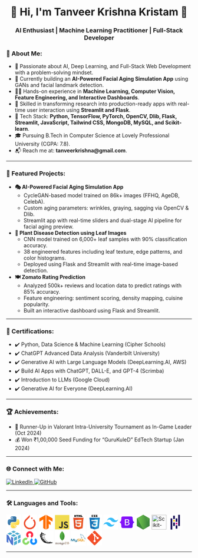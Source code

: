 

<h1 align="center">🚀 Hi, I'm Tanveer Krishna Kristam 👋</h1>
<h3 align="center">AI Enthusiast | Machine Learning Practitioner | Full-Stack Developer</h3>

<!-- Animated AI Developer Visual -->
<div align="center">
  <lottie-player src="https://assets3.lottiefiles.com/packages/lf20_qp1q7mct.json" background="transparent" speed="1" style="width: 250px; height: 250px;" loop autoplay></lottie-player>
</div>

<h3>🌟 About Me:</h3>
<ul>
  <li>🚀 Passionate about AI, Deep Learning, and Full-Stack Web Development with a problem-solving mindset.</li>
  <li>🧠 Currently building an <b>AI-Powered Facial Aging Simulation App</b> using GANs and facial landmark detection.</li>
  <li>👨‍💻 Hands-on experience in <b>Machine Learning, Computer Vision, Feature Engineering, and Interactive Dashboards</b>.</li>
  <li>🎯 Skilled in transforming research into production-ready apps with real-time user interaction using <b>Streamlit and Flask</b>.</li>
  <li>🔧 Tech Stack: <b>Python, TensorFlow, PyTorch, OpenCV, Dlib, Flask, Streamlit, JavaScript, Tailwind CSS, MongoDB, MySQL, and Scikit-learn</b>.</li>
  <li>🎓 Pursuing B.Tech in Computer Science at Lovely Professional University (CGPA: 7.8).</li>
  <li>📬 Reach me at: <b>tanveerkrishna@gmail.com</b>.</li>
</ul>

---

<h3>📌 Featured Projects:</h3>

<!-- Project Animation -->
<div align="center">
  <lottie-player src="https://assets2.lottiefiles.com/packages/lf20_dgxictn3.json" background="transparent" speed="1" style="width: 180px; height: 180px;" loop autoplay></lottie-player>
</div>

<ul>
  <li><b>🎭 AI-Powered Facial Aging Simulation App</b>
    <ul>
      <li>CycleGAN-based model trained on 86k+ images (FFHQ, AgeDB, CelebA).</li>
      <li>Custom aging parameters: wrinkles, graying, sagging via OpenCV & Dlib.</li>
      <li>Streamlit app with real-time sliders and dual-stage AI pipeline for facial aging preview.</li>
    </ul>
  </li>
  <li><b>🌿 Plant Disease Detection using Leaf Images</b>
    <ul>
      <li>CNN model trained on 6,000+ leaf samples with 90% classification accuracy.</li>
      <li>38 engineered features including leaf texture, edge patterns, and color histograms.</li>
      <li>Deployed using Flask and Streamlit with real-time image-based detection.</li>
    </ul>
  </li>
  <li><b>🍽️ Zomato Rating Prediction</b>
    <ul>
      <li>Analyzed 500k+ reviews and location data to predict ratings with 85% accuracy.</li>
      <li>Feature engineering: sentiment scoring, density mapping, cuisine popularity.</li>
      <li>Built an interactive dashboard using Flask and Streamlit.</li>
    </ul>
  </li>
</ul>

---

<h3>📜 Certifications:</h3>

<!-- Certificate Animation -->
<div align="center">
  <lottie-player src="https://assets4.lottiefiles.com/packages/lf20_jtbfg2nb.json" background="transparent" speed="1" style="width: 120px; height: 120px;" loop autoplay></lottie-player>
</div>

<ul>
  <li>✔️ Python, Data Science & Machine Learning (Cipher Schools)</li>
  <li>✔️ ChatGPT Advanced Data Analysis (Vanderbilt University)</li>
  <li>✔️ Generative AI with Large Language Models (DeepLearning.AI, AWS)</li>
  <li>✔️ Build AI Apps with ChatGPT, DALL-E, and GPT-4 (Scrimba)</li>
  <li>✔️ Introduction to LLMs (Google Cloud)</li>
  <li>✔️ Generative AI for Everyone (DeepLearning.AI)</li>
</ul>

---

<h3>🏆 Achievements:</h3>

<div align="center">
  <lottie-player src="https://assets10.lottiefiles.com/private_files/lf30_g5zvmubp.json" background="transparent" speed="1" style="width: 120px; height: 120px;" loop autoplay></lottie-player>
</div>

<ul>
  <li>🥇 Runner-Up in Valorant Intra-University Tournament as In-Game Leader (Oct 2024)</li>
  <li>💰 Won ₹1,00,000 Seed Funding for “GuruKuleD” EdTech Startup (Jan 2024)</li>
</ul>

---

<h3>🌐 Connect with Me:</h3>
<p align="left">
  <a href="https://www.linkedin.com/in/tanveer-krishna-kristam/" target="_blank">
    <img src="https://img.shields.io/badge/LinkedIn-%230077B5.svg?style=for-the-badge&logo=linkedin&logoColor=white" alt="LinkedIn" />
  </a>
  <a href="https://github.com/KTK69" target="_blank">
    <img src="https://img.shields.io/badge/GitHub-%23181717.svg?style=for-the-badge&logo=github&logoColor=white" alt="GitHub" />
  </a>
</p>

---

<h3>🛠️ Languages and Tools:</h3>
<p align="left"> 
  <img src="https://raw.githubusercontent.com/devicons/devicon/master/icons/python/python-original.svg" width="40" height="40" title="Python"/>
  <img src="https://raw.githubusercontent.com/devicons/devicon/master/icons/pytorch/pytorch-original.svg" width="40" height="40" title="PyTorch"/>
  <img src="https://raw.githubusercontent.com/devicons/devicon/master/icons/tensorflow/tensorflow-original.svg" width="40" height="40" title="TensorFlow"/>
  <img src="https://raw.githubusercontent.com/devicons/devicon/master/icons/javascript/javascript-original.svg" width="40" height="40" title="JavaScript"/>
  <img src="https://raw.githubusercontent.com/devicons/devicon/master/icons/html5/html5-original-wordmark.svg" width="40" height="40" title="HTML5"/>
  <img src="https://raw.githubusercontent.com/devicons/devicon/master/icons/css3/css3-original-wordmark.svg" width="40" height="40" title="CSS3"/>
  <img src="https://raw.githubusercontent.com/devicons/devicon/master/icons/tailwindcss/tailwindcss-plain.svg" width="40" height="40" title="Tailwind CSS"/>
  <img src="https://raw.githubusercontent.com/devicons/devicon/master/icons/bootstrap/bootstrap-original.svg" width="40" height="40" title="Bootstrap"/>
  <img src="https://raw.githubusercontent.com/devicons/devicon/master/icons/nodejs/nodejs-original.svg" width="40" height="40" title="Node.js"/>
  <img src="https://raw.githubusercontent.com/devicons/devicon/master/icons/scikit-learn/scikit-learn-original.svg" width="40" height="40" title="Scikit-learn"/>
  <img src="https://raw.githubusercontent.com/devicons/devicon/master/icons/pandas/pandas-original.svg" width="40" height="40" title="Pandas"/>
  <img src="https://raw.githubusercontent.com/devicons/devicon/master/icons/numpy/numpy-original.svg" width="40" height="40" title="NumPy"/>
  <img src="https://raw.githubusercontent.com/devicons/devicon/master/icons/opencv/opencv-original.svg" width="40" height="40" title="OpenCV"/>
  <img src="https://raw.githubusercontent.com/devicons/devicon/master/icons/flask/flask-original.svg" width="40" height="40" title="Flask"/>
  <img src="https://raw.githubusercontent.com/devicons/devicon/master/icons/mongodb/mongodb-original-wordmark.svg" width="40" height="40" title="MongoDB"/>
  <img src="https://raw.githubusercontent.com/devicons/devicon/master/icons/mysql/mysql-original-wordmark.svg" width="40" height="40" title="MySQL"/>
  <img src="https://raw.githubusercontent.com/devicons/devicon/master/icons/git/git-original.svg" width="40" height="40" title="Git"/>
</p>

---
